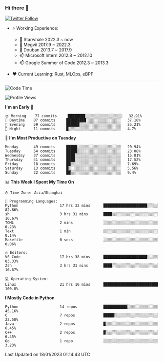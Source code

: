 ### Hi there 👋

[![Twitter Follow](https://img.shields.io/twitter/follow/tianweidut?style=social)](https://twitter.com/tianweidut)

- ⚡ Working Experience:
  - 🔭 Starwhale 2022.3 ~ now
  - 🌱 Megvii 2017.9 ~ 2022.3
  - 🌱 Douban 2013.7 ~ 2017.9
  - 📫 Microsoft Intern 2012.8 ~ 2012.10
  - 📫 Google Summer of Code 2012.3 ~ 2013.3

- ❤️ Current Learning: Rust, MLOps, eBPF

---
<!--START_SECTION:waka-->
![Code Time](http://img.shields.io/badge/Code%20Time-3%2C600%20hrs%2035%20mins-blue)

![Profile Views](http://img.shields.io/badge/Profile%20Views-7-blue)

**I'm an Early 🐤** 

```text
🌞 Morning    77 commits     ████████░░░░░░░░░░░░░░░░░   32.91% 
🌆 Daytime    87 commits     █████████░░░░░░░░░░░░░░░░   37.18% 
🌃 Evening    59 commits     ██████░░░░░░░░░░░░░░░░░░░   25.21% 
🌙 Night      11 commits     █░░░░░░░░░░░░░░░░░░░░░░░░   4.7%

```
📅 **I'm Most Productive on Tuesday** 

```text
Monday       49 commits     █████░░░░░░░░░░░░░░░░░░░░   20.94% 
Tuesday      54 commits     █████░░░░░░░░░░░░░░░░░░░░   23.08% 
Wednesday    37 commits     ████░░░░░░░░░░░░░░░░░░░░░   15.81% 
Thursday     41 commits     ████░░░░░░░░░░░░░░░░░░░░░   17.52% 
Friday       18 commits     ██░░░░░░░░░░░░░░░░░░░░░░░   7.69% 
Saturday     13 commits     █░░░░░░░░░░░░░░░░░░░░░░░░   5.56% 
Sunday       22 commits     ██░░░░░░░░░░░░░░░░░░░░░░░   9.4%

```


📊 **This Week I Spent My Time On** 

```text
⌚︎ Time Zone: Asia/Shanghai

💬 Programming Languages: 
Python                   17 hrs 32 mins      ████████████████████░░░░░   82.86% 
sh                       3 hrs 31 mins       ████░░░░░░░░░░░░░░░░░░░░░   16.67% 
TOML                     2 mins              ░░░░░░░░░░░░░░░░░░░░░░░░░   0.23% 
Text                     1 min               ░░░░░░░░░░░░░░░░░░░░░░░░░   0.14% 
Makefile                 0 secs              ░░░░░░░░░░░░░░░░░░░░░░░░░   0.06%

🔥 Editors: 
VS Code                  17 hrs 38 mins      ████████████████████░░░░░   83.33% 
Zsh                      3 hrs 31 mins       ████░░░░░░░░░░░░░░░░░░░░░   16.67%

💻 Operating System: 
Linux                    21 hrs 10 mins      █████████████████████████   100.0%

```

**I Mostly Code in Python** 

```text
Python                   14 repos            ███████████░░░░░░░░░░░░░░   45.16% 
C                        7 repos             █████░░░░░░░░░░░░░░░░░░░░   22.58% 
Java                     2 repos             █░░░░░░░░░░░░░░░░░░░░░░░░   6.45% 
C++                      2 repos             █░░░░░░░░░░░░░░░░░░░░░░░░   6.45% 
Go                       1 repo              ░░░░░░░░░░░░░░░░░░░░░░░░░   3.23%

```



 Last Updated on 18/01/2023 01:14:43 UTC
<!--END_SECTION:waka-->